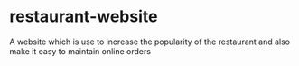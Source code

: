 # restaurant-website
A website which is use to increase the popularity of the restaurant and also make it easy to maintain online orders
